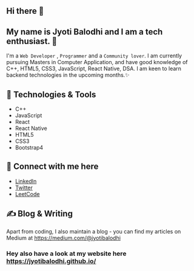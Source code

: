 ## Hi there 👋 

## My name is Jyoti Balodhi and I am a tech enthusiast. 🧐
I'm a `Web Developer` , `Programmer` and a `Community lover`. I am currently pursuing Masters in Computer Application, and have good knowledge of C++, HTML5, CSS3, JavaScript, React Native, DSA. I am keen to learn backend technologies in the upcoming months.✨

## 🔧 Technologies & Tools

- C++
- JavaScript
- React
- React Native
- HTML5
- CSS3
- Bootstrap4


## 🤝 Connect with me here 
<!-- links to social media accounts -->

- [LinkedIn](https://www.linkedin.com/in/jyotibalodhi)
- [Twitter](https://twitter.com/JyotiBalodhi?s=03)
- [LeetCode](https://leetcode.com/Jyoti_Balodhi)


## ✍ Blog & Writing

Apart from coding, I also maintain a blog - you can find my articles on Medium at https://medium.com/@jyotibalodhi 

### Hey also have a look at my website here https://jyotibalodhi.github.io/

